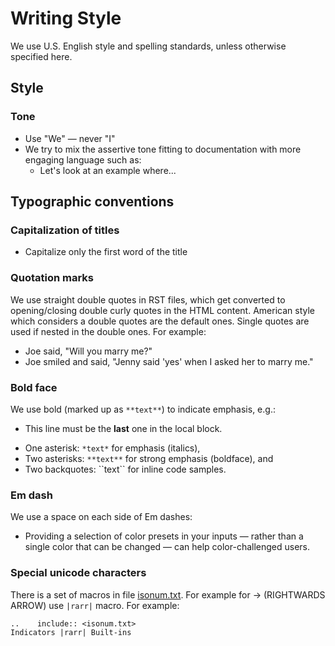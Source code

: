 # Writing Style

We use U.S. English style and spelling standards, unless otherwise specified here.

## Style

### Tone
- Use "We" — never "I"
- We try to mix the assertive tone fitting to documentation with more engaging language such as:
  - Let's look at an example where...



## Typographic conventions



### Capitalization of titles
* Capitalize only the first word of the title



### Quotation marks
We use straight double quotes in RST files, which get converted to opening/closing double curly quotes in the HTML content.
American style which considers a double quotes are the default ones. Single quotes are used if nested in the double ones. For example: 
* Joe said, "Will you marry me?"
* Joe smiled and said, "Jenny said 'yes' when I asked her to marry me."



### Bold face
We use bold (marked up as ``**text**``) to indicate emphasis, e.g.:
- This line must be the **last** one in the local block.


* One asterisk: `*text*` for emphasis (italics),
* Two asterisks: `**text**` for strong emphasis (boldface), and
* Two backquotes: &#96;&#96;text&#96;&#96; for inline code samples.



### Em dash
We use a space on each side of Em dashes:
- Providing a selection of color presets in your inputs — rather than a single color that can be changed — can help color-challenged users. 


### Special unicode characters

There is a set of macros in file [isonum.txt](http://docutils.sourceforge.net/docs/ref/rst/definitions.html).
For example for &rarr; (RIGHTWARDS ARROW) use `|rarr|` macro. 
For example:
```
..    include:: <isonum.txt>
Indicators |rarr| Built-ins
```
